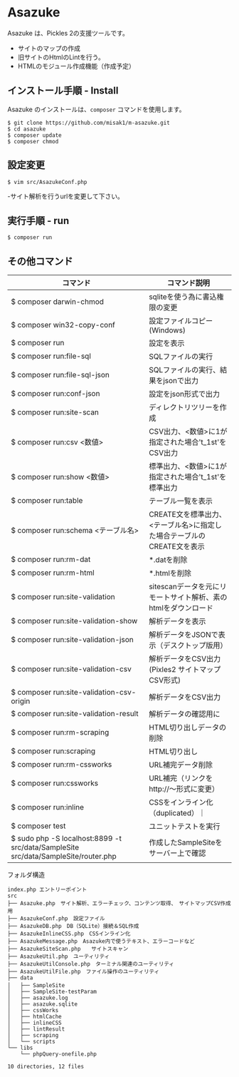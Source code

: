 Asazuke
=========

Asazuke は、Pickles 2の支援ツールです。

- サイトのマップの作成
- 旧サイトのHtmlのLintを行う。
- HTMLのモジュール作成機能（作成予定）

## インストール手順 - Install

Asazuke のインストールは、`composer` コマンドを使用します。

```
$ git clone https://github.com/misak1/m-asazuke.git
$ cd asazuke
$ composer update
$ composer chmod
```

## 設定変更
```
$ vim src/AsazukeConf.php
```
-サイト解析を行うurlを変更して下さい。

## 実行手順 - run
```
$ composer run
```

## その他コマンド
|コマンド|コマンド説明|
|---|---|
|$ composer darwin-chmod|sqliteを使う為に書込権限の変更|
|$ composer win32-copy-conf|設定ファイルコピー(Windows)|
|$ composer run|設定を表示|
|$ composer run:file-sql|SQLファイルの実行|
|$ composer run:file-sql-json|SQLファイルの実行、結果をjsonで出力|
|$ composer run:conf-json|設定をjson形式で出力|
|$ composer run:site-scan|ディレクトリツリーを作成|
|$ composer run:csv <数値>|CSV出力、<数値>に1が指定された場合't_1st'をCSV出力|
|$ composer run:show <数値>|標準出力、<数値>に1が指定された場合't_1st'を標準出力|
|$ composer run:table|テーブル一覧を表示|
|$ composer run:schema <テーブル名>|CREATE文を標準出力、<テーブル名>に指定した場合テーブルのCREATE文を表示|
|$ composer run:rm-dat|*.datを削除|
|$ composer run:rm-html|*.htmlを削除|
|$ composer run:site-validation|sitescanデータを元にリモートサイト解析、素のhtmlをダウンロード|
|$ composer run:site-validation-show|解析データを表示|
|$ composer run:site-validation-json|解析データをJSONで表示（デスクトップ版用）|
|$ composer run:site-validation-csv|解析データをCSV出力(Pixles2 サイトマップCSV形式)|
|$ composer run:site-validation-csv-origin|解析データをCSV出力|
|$ composer run:site-validation-result|解析データの確認用に|
|$ composer run:rm-scraping|HTML切り出しデータの削除|
|$ composer run:scraping|HTML切り出し|
|$ composer run:rm-cssworks|URL補完データ削除|
|$ composer run:cssworks|URL補完（リンクをhttp://〜形式に変更）|
|$ composer run:inline| CSSをインライン化（duplicated）｜
|$ composer test|ユニットテストを実行|
|$ sudo php -S localhost:8899 -t src/data/SampleSite src/data/SampleSite/router.php|作成したSampleSiteをサーバー上で確認|


フォルダ構造

```
index.php エントリーポイント
src
├── Asazuke.php　サイト解析、エラーチェック、コンテンツ取得、　サイトマップCSV作成用
├── AsazukeConf.php　設定ファイル
├── AsazukeDB.php　DB（SQLite）接続＆SQL作成
├── AsazukeInlineCSS.php　CSSインライン化
├── AsazukeMessage.php　Asazuke内で使うテキスト、エラーコードなど
├── AsazukeSiteScan.php　　サイトスキャン
├── AsazukeUtil.php　ユーティリティ
├── AsazukeUtilConsole.php　ターミナル関連のユーティリティ
├── AsazukeUtilFile.php　ファイル操作のユーティリティ
├── data
│   ├── SampleSite　
│   ├── SampleSite-testParam
│   ├── asazuke.log
│   ├── asazuke.sqlite
│   ├── cssWorks
│   ├── htmlCache
│   ├── inlineCSS
│   ├── lintResult
│   ├── scraping
│   └── scripts
└── libs
    └── phpQuery-onefile.php

10 directories, 12 files
```
